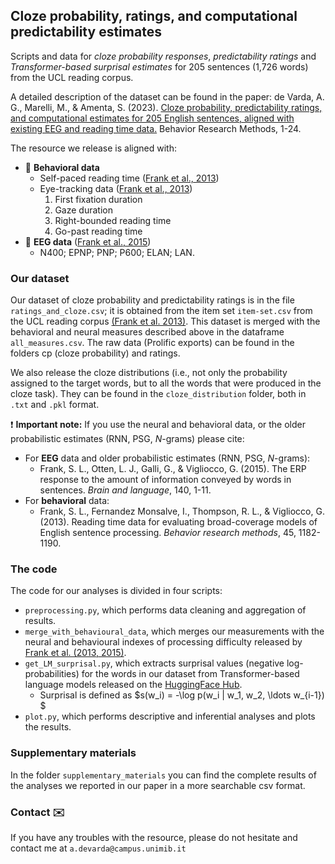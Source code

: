 ## Cloze probability, ratings, and computational predictability estimates
Scripts and data for _cloze probability responses_, _predictability ratings_ and _Transformer-based surprisal estimates_ for 205 sentences (1,726 words) from the UCL reading corpus.

A detailed description of the dataset can be found in the paper:
de Varda, A. G., Marelli, M., & Amenta, S. (2023). [Cloze probability, predictability ratings, and computational estimates for 205 English sentences, aligned with existing EEG and reading time data.](https://link.springer.com/article/10.3758/s13428-023-02261-8) Behavior Research Methods, 1-24.

The resource we release is aligned with:
- :eyes: **Behavioral data**
  - Self-paced reading time ([Frank et al., 2013](https://link.springer.com/article/10.3758/s13428-012-0313-y))
  - Eye-tracking data ([Frank et al., 2013](https://link.springer.com/article/10.3758/s13428-012-0313-y))
    1. First fixation duration
    2. Gaze duration
    3. Right-bounded reading time
    4. Go-past reading time
- :electric_plug: **EEG data** ([Frank et al., 2015](https://www.sciencedirect.com/science/article/pii/S0093934X14001515))
  - N400; EPNP; PNP; P600; ELAN; LAN.

### Our dataset

Our dataset of cloze probability and predictability ratings is in the file `ratings_and_cloze.csv`; it is obtained from the item set `item-set.csv` from the UCL reading corpus [(Frank et al. 2013)](https://link.springer.com/article/10.3758/s13428-012-0313-y). This dataset is merged with the behavioral and neural measures described above in the dataframe `all_measures.csv`. The raw data (Prolific exports) can be found in the folders cp (cloze probability) and ratings. 

We also release the cloze distributions (i.e., not only the probability assigned to the target words, but to all the words that were produced in the cloze task). They can be found in the `cloze_distribution` folder, both in `.txt` and `.pkl` format.

:heavy_exclamation_mark: **Important note:**
If you use the neural and behavioral data, or the older probabilistic estimates (RNN, PSG, _N_-grams) please cite:
- For **EEG** data and older probabilistic estimates (RNN, PSG, _N_-grams): 
  - Frank, S. L., Otten, L. J., Galli, G., & Vigliocco, G. (2015). The ERP response to the amount of information conveyed by words in sentences. _Brain and language_, 140, 1-11.
- For **behavioral** data:
  - Frank, S. L., Fernandez Monsalve, I., Thompson, R. L., & Vigliocco, G. (2013). Reading time data for evaluating broad-coverage models of English sentence processing. _Behavior research methods_, 45, 1182-1190.

### The code

The code for our analyses is divided in four scripts:
- `preprocessing.py`, which performs data cleaning and aggregation of results.
- `merge_with_behavioural_data`, which merges our measurements with the neural and behavioural indexes of processing difficulty released by [Frank et al. (2013,](https://link.springer.com/article/10.3758/s13428-012-0313-y)[ 2015)](https://www.sciencedirect.com/science/article/pii/S0093934X14001515).
- `get_LM_surprisal.py`, which extracts surprisal values (negative log-probabilities) for the words in our dataset from Transformer-based language models released on the [HuggingFace Hub](https://huggingface.co/models).
  - Surprisal is defined as $s(w_i) = -\log p(w_i | w_1, w_2, \ldots w_{i-1}) $
- `plot.py`, which performs descriptive and inferential analyses and plots the results.

### Supplementary materials
In the folder `supplementary_materials` you can find the complete results of the analyses we reported in our paper in a more searchable csv format.

### Contact :envelope:
If you have any troubles with the resource, please do not hesitate and contact me at `a.devarda@campus.unimib.it`
